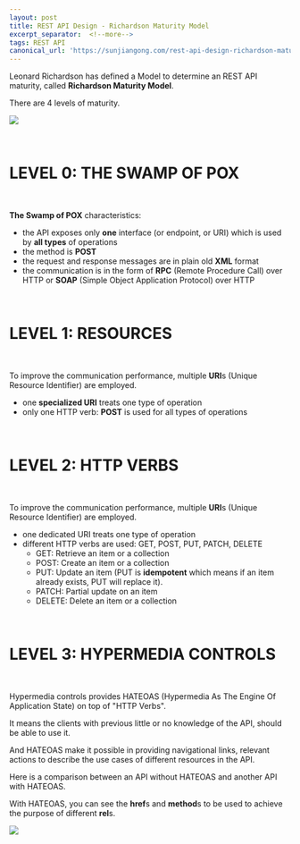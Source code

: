 ```yaml
---
layout: post
title: REST API Design - Richardson Maturity Model
excerpt_separator:  <!--more-->
tags: REST API
canonical_url: 'https://sunjiangong.com/rest-api-design-richardson-maturity-model/'
---
```


Leonard Richardson has defined a Model to determine an REST API maturity, called **Richardson Maturity Model**.

There are 4 levels of maturity.

![](./../../../assets/images/RichardsonMaturityModel/richardson_maturity_model.png)

<!--more-->

<br/>

# LEVEL 0: THE SWAMP OF POX

<br/>

**The Swamp of POX** characteristics:

- the API exposes only **one** interface (or endpoint, or URI) which is used by **all types** of operations
- the method is **POST**
- the request and response messages are in plain old **XML** format
- the communication is in the form of **RPC** (Remote Procedure Call) over HTTP or **SOAP** (Simple Object Application Protocol) over HTTP

<br/>

# LEVEL 1: RESOURCES

<br/>

To improve the communication performance, multiple **URI**s (Unique Resource Identifier) are employed.

- one **specialized URI** treats one type of operation
- only one HTTP verb: **POST** is used for all types of operations

<br/>

# LEVEL 2: HTTP VERBS

<br/>

To improve the communication performance, multiple **URI**s (Unique Resource Identifier) are employed.

- one dedicated URI treats one type of operation
- different HTTP verbs are used: GET, POST, PUT, PATCH, DELETE
  * GET: Retrieve an item or a collection
  * POST: Create an item or a collection
  * PUT: Update an item (PUT is **idempotent** which means if an item already exists, PUT will replace it).
  * PATCH: Partial update on an item
  * DELETE: Delete an item or a collection

<br/>

# LEVEL 3: HYPERMEDIA CONTROLS

<br/>

Hypermedia controls provides HATEOAS (Hypermedia As The Engine Of Application State) on top of "HTTP Verbs".

It means the clients with previous little or no knowledge of the API, should be able to use it.

And HATEOAS make it possible in providing navigational links, relevant actions to describe the use cases of different resources in the API.

Here is a comparison between an API without HATEOAS and another API with HATEOAS.

With HATEOAS, you can see the **href**s and **method**s to be used to achieve the purpose of different **rel**s.

![](./../../../assets/images/RichardsonMaturityModel/rest_vs_hateoas_rest.png)

<br/>